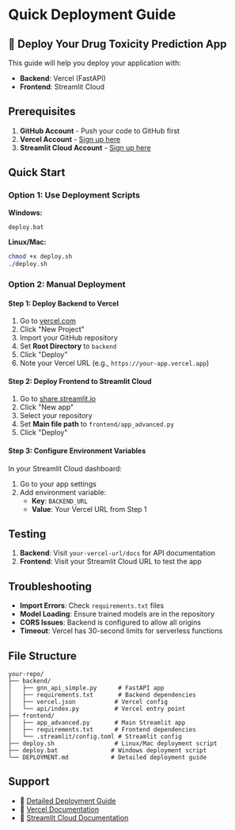 # Quick Deployment Guide

## 🚀 Deploy Your Drug Toxicity Prediction App

This guide will help you deploy your application with:
- **Backend**: Vercel (FastAPI)
- **Frontend**: Streamlit Cloud

## Prerequisites

1. **GitHub Account** - Push your code to GitHub first
2. **Vercel Account** - [Sign up here](https://vercel.com)
3. **Streamlit Cloud Account** - [Sign up here](https://share.streamlit.io)

## Quick Start

### Option 1: Use Deployment Scripts

**Windows:**
```bash
deploy.bat
```

**Linux/Mac:**
```bash
chmod +x deploy.sh
./deploy.sh
```

### Option 2: Manual Deployment

#### Step 1: Deploy Backend to Vercel

1. Go to [vercel.com](https://vercel.com)
2. Click "New Project"
3. Import your GitHub repository
4. Set **Root Directory** to `backend`
5. Click "Deploy"
6. Note your Vercel URL (e.g., `https://your-app.vercel.app`)

#### Step 2: Deploy Frontend to Streamlit Cloud

1. Go to [share.streamlit.io](https://share.streamlit.io)
2. Click "New app"
3. Select your repository
4. Set **Main file path** to `frontend/app_advanced.py`
5. Click "Deploy"

#### Step 3: Configure Environment Variables

In your Streamlit Cloud dashboard:
1. Go to your app settings
2. Add environment variable:
   - **Key**: `BACKEND_URL`
   - **Value**: Your Vercel URL from Step 1

## Testing

1. **Backend**: Visit `your-vercel-url/docs` for API documentation
2. **Frontend**: Visit your Streamlit Cloud URL to test the app

## Troubleshooting

- **Import Errors**: Check `requirements.txt` files
- **Model Loading**: Ensure trained models are in the repository
- **CORS Issues**: Backend is configured to allow all origins
- **Timeout**: Vercel has 30-second limits for serverless functions

## File Structure

```
your-repo/
├── backend/
│   ├── gnn_api_simple.py      # FastAPI app
│   ├── requirements.txt       # Backend dependencies
│   ├── vercel.json           # Vercel config
│   └── api/index.py          # Vercel entry point
├── frontend/
│   ├── app_advanced.py       # Main Streamlit app
│   ├── requirements.txt      # Frontend dependencies
│   └── .streamlit/config.toml # Streamlit config
├── deploy.sh                 # Linux/Mac deployment script
├── deploy.bat               # Windows deployment script
└── DEPLOYMENT.md            # Detailed deployment guide
```

## Support

- 📖 [Detailed Deployment Guide](DEPLOYMENT.md)
- 🔗 [Vercel Documentation](https://vercel.com/docs)
- 🔗 [Streamlit Cloud Documentation](https://docs.streamlit.io/streamlit-community-cloud) 